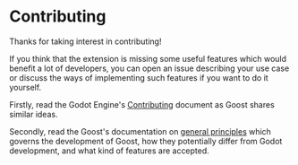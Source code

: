 # Contributing

Thanks for taking interest in contributing!

If you think that the extension is missing some useful features which would
benefit a lot of developers, you can open an issue describing your use case or
discuss the ways of implementing such features if you want to do it yourself.

Firstly, read the Godot Engine's
[Contributing](https://github.com/godotengine/godot/blob/master/CONTRIBUTING.md)
document as Goost shares similar ideas.

Secondly, read the Goost's documentation on
[general principles](https://goost.readthedocs.io/en/gd3/development/general_principles.html)
which governs the development of Goost, how they potentially differ from Godot
development, and what kind of features are accepted.
